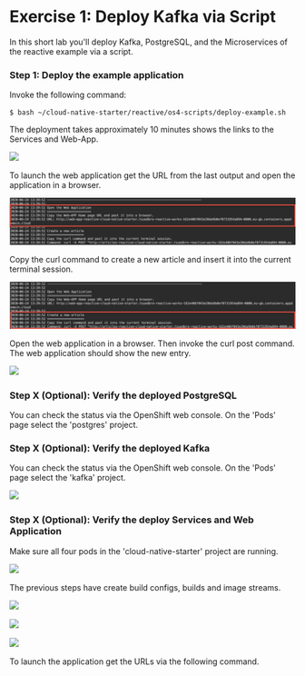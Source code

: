 # Exercise 1: Deploy Kafka via Script

In this short lab you'll deploy Kafka, PostgreSQL, and the Microservices of the reactive example via a script.

### Step 1: Deploy the example application

Invoke the following command:

```
$ bash ~/cloud-native-starter/reactive/os4-scripts/deploy-example.sh 
```

The deployment takes approximately 10 minutes shows the links to the Services and Web-App.

![](../../images/setup-example-application.gif)


To launch the web application get the URL from the last output and open the application in a browser.

![](../../images/web-app-url.png)

Copy the curl command to create a new article and insert it into the current terminal session.

![](../../images/create-articles-curl.png)

Open the web application in a browser. Then invoke the curl post command. The web application should show the new entry.

![](../../images/verify-app6.png)

### Step X (Optional): Verify the deployed PostgreSQL

You can check the status via the OpenShift web console. On the 'Pods' page select the 'postgres' project.

### Step X (Optional): Verify the deployed Kafka

You can check the status via the OpenShift web console. On the 'Pods' page select the 'kafka' project.

![](../../images/kafka-deployment2.png)

### Step X (Optional): Verify the deploy Services and Web Application

Make sure all four pods in the 'cloud-native-starter' project are running.

![](../../images/verify-app1.png)

The previous steps have create build configs, builds and image streams.

![](../../images/verify-app2.png)

![](../../images/verify-app3.png)

![](../../images/verify-app4.png)

To launch the application get the URLs via the following command.


